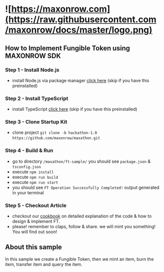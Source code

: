 # ![https://maxonrow.com](https://raw.githubusercontent.com/maxonrow/docs/master/logo.png)

## How to Implement Fungible Token using MAXONROW SDK

### Step 1 - Install Node.js

- install Node.js via package manager [click here](https://nodejs.org/en/download/package-manager/) (skip if you have this preinstalled)

### Step 2 - Install TypeScript

- install TypeScript [click here](https://www.typescriptlang.org/index.html#download-links) (skip if you have this preinstalled)

### Step 3 - Clone Startup Kit

- clone project `git clone -b hackathon-1.0 https://github.com/maxonrow/maxathon.git`

### Step 4 - Build & Run

- go to directory `/maxathon/ft-sample/` you should see `package.json` & `tsconfig.json`
- execute `npm install`
- execute `npm run build`
- execute `npm run start`
- you should see `FT Operation Successfully Completed!` output generated in your terminal

### Step 5 - Checkout Article

- checkout our [cookbook](https://medium.com/) on detailed explanation of the code & how to design & implement FT.
- please! remember to claps, follow & share. we will mint you something! You will find out soon!

## About this sample

In this sample we create a Fungible Token, then we mint an item, burn the item, transfer item and query the item.

